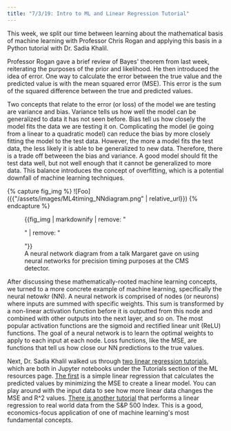 ```yaml
---
title: "7/3/19: Intro to ML and Linear Regression Tutorial"
---
```


This week, we split our time between learning about the mathematical basis of machine learning with Professor Chris Rogan and applying this basis in a Python tutorial with Dr. Sadia Khalil.

Professor Rogan gave a brief review of Bayes' theorem from last week, reiterating the purposes of the prior and likelihood. He then introduced the idea of error. One way to calculate the error between the true value and the predicted value is with the mean squared error (MSE). This error is the sum of the squared difference between the true and predicted values. 

Two concepts that relate to the error (or loss) of the model we are testing are variance and bias. Variance tells us how well the model can be generalized to data it has not seen before. Bias tell us how closely the model fits the data we are testing it on. Complicating the model (ie going from a linear to a quadratic model) can reduce the bias by more closely fitting the model to the test data. However, the more a model fits the test data, the less likely it is able to be generalized to new data. Therefore, there is a trade off betweeen the bias and variance. A good model should fit the test data well, but not well enough that it cannot be generalized to more data. This balance introduces the concept of overfitting, which is a potential downfall of machine learning techniques.

{% capture fig_img %}
![Foo]({{"/assets/images/ML4timing_NNdiagram.png" | relative_url}})
{% endcapture %}

<figure>
	{{fig_img | markdownify | remove: "<p>" | remove: "</p>"}}
	<figcaption>A neural network diagram from a talk Margaret gave on using neural networks for precision timing purposes at the CMS detector.</figcaption>
</figure>

After discussing these mathematically-rooted machine learning concepts, we turned to a more concrete example of machine learning, specifically the neural netowkr (NN). A neural network is comprised of nodes (or neurons) where inputs are summed with specific weights. This sum is transformed by a non-linear activation function before it is outputted from this node and combined with other outputs into the next layer, and so on. The most popular activation functions are the sigmoid and rectified linear unit (ReLU) functions. The goal of a neural network is to learn the optimal weights to apply to each input at each node. Loss functions, like the MSE, are functions that tell us how close our NN predictions to the true values.

Next, Dr. Sadia Khalil walked us through [two linear regression tutorials](../../../MLresources), which are both in Jupyter notebooks under the Tutorials section of the ML resources page. [The first](https://github.com/skhalil/DataScience/blob/master/Regression/LinearRegressionTutorial/linearRegIntro.ipynb) is a simple linear regression that calculates the predicted values by minimizing the MSE to create a linear model. You can play around with the input data to see how more linear data changes the MSE and R^2 values. [There is another tutorial](https://github.com/skhalil/DataScience/blob/master/Regression/LinearRegressionTutorial/linearRegSklearn.ipynb) that performs a linear regression to real world data from the S&P 500 Index. This is a good, economics-focus application of one of machine learning's most fundamental concepts.